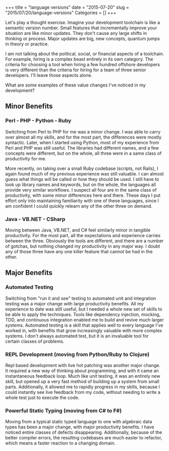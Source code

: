 +++
title = "language versions"
date = "2015-07-20"
slug = "2015/07/20/language-versions"
Categories = []
+++

Let's play a thought exercise. Imagine your development toolchain is like a
semantic version number. Small features that incrementally improve your
situation are like minor updates. They don't cause any large shifts in thinking
or process. Major updates are big, new concepts, quantum jumps in theory or
practice.

I am not talking about the political, social, or financial aspects of a
toolchain. For example, hiring is a complex beast entirely in its own
category. The criteria for choosing a tool when hiring a few hundred offshore
developers is very different than the criteria for hiring for a team of three
senior developers. I'll leave those aspects alone.

What are some examples of these value changes I've noticed in my development?

## Minor Benefits

### Perl - PHP - Python - Ruby

Switching from Perl to PHP for me was a minor change. I was able to carry over
almost all my skills, and for the most part, the differences were mostly
syntactic. Later, when I started using Python, most of my experience from Perl
and PHP was still useful. The libraries had different names, and a few concepts
were different, but on the whole, all three were in a same class of productivity
for me.

More recently, on taking over a small Ruby codebase (scripts, not Rails), I again
found much of my previous experience was still valuable. I can almost guess what
things will be called or how they should be used. I still have to look up
library names and keywords, but on the whole, the languages all provide very
similar workflows. I suspect all four are in the same class of productivity,
with some minor differences here and there. These days I put effort only into
maintaining familiarity with one of these languages, since I am confident I
could quickly relearn any of the other three on demand.

### Java - VB.NET - CSharp

Moving between Java, VB.NET, and C# feel similarly minor in tangible
productivity. For the most part, all the expectations and experience carries
between the three. Obviously the tools are different, and there are a number of
gotchas, but nothing changed my productivity in any major way. I doubt any of
those three have any one killer feature that cannot be had in the other.

## Major Benefits

### Automated Testing

Switching from "run it and see" testing to automated unit and integration
testing was a major change with large productivity benefits. All my experience
to date was still useful, but I needed a whole new set of skills to be able to
apply the techniques. Tools like dependency injection, mocking, TDD, and
continuous integration enabled me to build and revive much larger
systems. Automated testing is a skill that applies well to every language I've
worked in, with benefits that grow increasingly valuable with more complex
systems. I don't always automated test, but it is an invaluable tool for certain
classes of problems. 

### REPL Development (moving from Python/Ruby to Clojure)

Repl based development with live hot patching was another major change. It
required a new way of thinking about programming, and with it came an
instantaneous feedback loop. Much like unit testing, it was an entirely new
skill, but opened up a very fast method of building up a system from small
parts. Additionally, it allowed me to rapidly progress in my skills, because I
could instantly see live feedback from my code, without needing to write a whole
test just to execute the code.

### Powerful Static Typing (moving from C# to F#)

Moving from a typical static typed language to one with algebraic data types has
been a major change, with major productivity benefits. I have noticed entire
classes of defects disappearing. Additionally, because of the better compiler
errors, the resulting codebases are much easier to refactor, which means a
faster reaction to a changing domain. 

